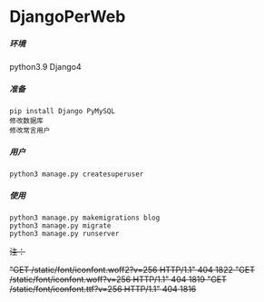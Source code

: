# DjangoPerWeb

##### 环境

python3.9 Django4

##### 准备

```
pip install Django PyMySQL
修改数据库
修改常言用户
```

##### 用户

```
python3 manage.py createsuperuser
```

##### 使用

```
python3 manage.py makemigrations blog
python3 manage.py migrate
python3 manage.py runserver
```

~~注：~~

~~"GET /static/font/iconfont.woff2?v=256 HTTP/1.1" 404 1822
"GET /static/font/iconfont.woff?v=256 HTTP/1.1" 404 1819
"GET /static/font/iconfont.ttf?v=256 HTTP/1.1" 404 1816~~
